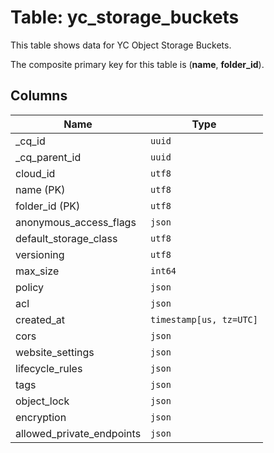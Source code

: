 # Table: yc_storage_buckets

This table shows data for YC Object Storage Buckets.

The composite primary key for this table is (**name**, **folder_id**).

## Columns

| Name          | Type          |
| ------------- | ------------- |
|_cq_id|`uuid`|
|_cq_parent_id|`uuid`|
|cloud_id|`utf8`|
|name (PK)|`utf8`|
|folder_id (PK)|`utf8`|
|anonymous_access_flags|`json`|
|default_storage_class|`utf8`|
|versioning|`utf8`|
|max_size|`int64`|
|policy|`json`|
|acl|`json`|
|created_at|`timestamp[us, tz=UTC]`|
|cors|`json`|
|website_settings|`json`|
|lifecycle_rules|`json`|
|tags|`json`|
|object_lock|`json`|
|encryption|`json`|
|allowed_private_endpoints|`json`|